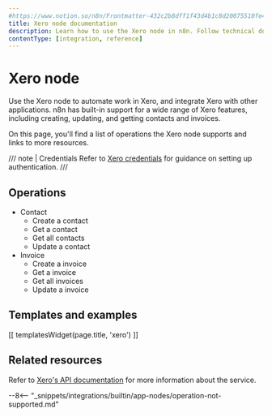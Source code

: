 ```yaml
---
#https://www.notion.so/n8n/Frontmatter-432c2b8dff1f43d4b1c8d20075510fe4
title: Xero node documentation
description: Learn how to use the Xero node in n8n. Follow technical documentation to integrate Xero node into your workflows.
contentType: [integration, reference]
---
```


# Xero node

Use the Xero node to automate work in Xero, and integrate Xero with other applications. n8n has built-in support for a wide range of Xero features, including creating, updating, and getting contacts and invoices. 

On this page, you'll find a list of operations the Xero node supports and links to more resources.

/// note | Credentials
Refer to [Xero credentials](/integrations/builtin/credentials/xero.md) for guidance on setting up authentication. 
///

## Operations

* Contact
    * Create a contact
    * Get a contact
    * Get all contacts
    * Update a contact
* Invoice
    * Create a invoice
    * Get a invoice
    * Get all invoices
    * Update a invoice

## Templates and examples

<!-- see https://www.notion.so/n8n/Pull-in-templates-for-the-integrations-pages-37c716837b804d30a33b47475f6e3780 -->
[[ templatesWidget(page.title, 'xero') ]]

## Related resources

Refer to [Xero's API documentation](https://developer.xero.com/documentation/api/accounting/overview) for more information about the service.

--8<-- "_snippets/integrations/builtin/app-nodes/operation-not-supported.md"
